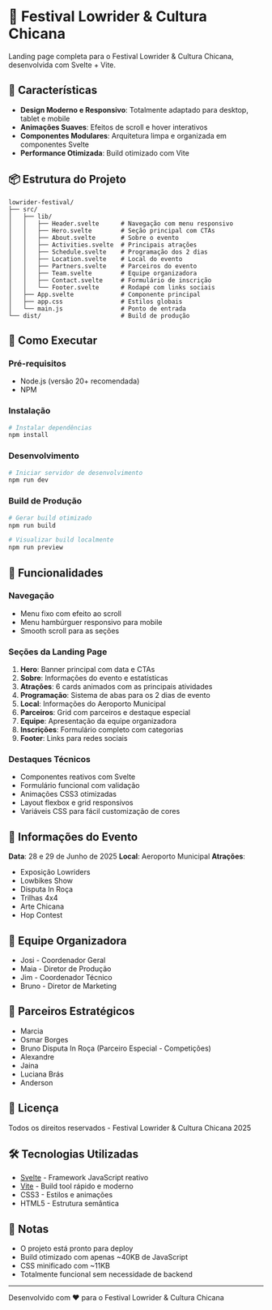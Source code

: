 # 🚗 Festival Lowrider & Cultura Chicana

Landing page completa para o Festival Lowrider & Cultura Chicana, desenvolvida com Svelte + Vite.

## 🎨 Características

- **Design Moderno e Responsivo**: Totalmente adaptado para desktop, tablet e mobile
- **Animações Suaves**: Efeitos de scroll e hover interativos
- **Componentes Modulares**: Arquitetura limpa e organizada em componentes Svelte
- **Performance Otimizada**: Build otimizado com Vite

## 📦 Estrutura do Projeto

```
lowrider-festival/
├── src/
│   ├── lib/
│   │   ├── Header.svelte      # Navegação com menu responsivo
│   │   ├── Hero.svelte        # Seção principal com CTAs
│   │   ├── About.svelte       # Sobre o evento
│   │   ├── Activities.svelte  # Principais atrações
│   │   ├── Schedule.svelte    # Programação dos 2 dias
│   │   ├── Location.svelte    # Local do evento
│   │   ├── Partners.svelte    # Parceiros do evento
│   │   ├── Team.svelte        # Equipe organizadora
│   │   ├── Contact.svelte     # Formulário de inscrição
│   │   └── Footer.svelte      # Rodapé com links sociais
│   ├── App.svelte             # Componente principal
│   ├── app.css                # Estilos globais
│   └── main.js                # Ponto de entrada
└── dist/                      # Build de produção
```

## 🚀 Como Executar

### Pré-requisitos
- Node.js (versão 20+ recomendada)
- NPM

### Instalação
```bash
# Instalar dependências
npm install
```

### Desenvolvimento
```bash
# Iniciar servidor de desenvolvimento
npm run dev
```

### Build de Produção
```bash
# Gerar build otimizado
npm run build

# Visualizar build localmente
npm run preview
```

## 📱 Funcionalidades

### Navegação
- Menu fixo com efeito ao scroll
- Menu hambúrguer responsivo para mobile
- Smooth scroll para as seções

### Seções da Landing Page
1. **Hero**: Banner principal com data e CTAs
2. **Sobre**: Informações do evento e estatísticas
3. **Atrações**: 6 cards animados com as principais atividades
4. **Programação**: Sistema de abas para os 2 dias de evento
5. **Local**: Informações do Aeroporto Municipal
6. **Parceiros**: Grid com parceiros e destaque especial
7. **Equipe**: Apresentação da equipe organizadora
8. **Inscrições**: Formulário completo com categorias
9. **Footer**: Links para redes sociais

### Destaques Técnicos
- Componentes reativos com Svelte
- Formulário funcional com validação
- Animações CSS3 otimizadas
- Layout flexbox e grid responsivos
- Variáveis CSS para fácil customização de cores

## 🎯 Informações do Evento

**Data**: 28 e 29 de Junho de 2025
**Local**: Aeroporto Municipal
**Atrações**: 
- Exposição Lowriders
- Lowbikes Show
- Disputa In Roça
- Trilhas 4x4
- Arte Chicana
- Hop Contest

## 👥 Equipe Organizadora
- Josi - Coordenador Geral
- Maia - Diretor de Produção
- Jim - Coordenador Técnico
- Bruno - Diretor de Marketing

## 🤝 Parceiros Estratégicos
- Marcia
- Osmar Borges
- Bruno Disputa In Roça (Parceiro Especial - Competições)
- Alexandre
- Jaina
- Luciana Brás
- Anderson

## 📄 Licença
Todos os direitos reservados - Festival Lowrider & Cultura Chicana 2025

## 🛠️ Tecnologias Utilizadas
- [Svelte](https://svelte.dev/) - Framework JavaScript reativo
- [Vite](https://vitejs.dev/) - Build tool rápido e moderno
- CSS3 - Estilos e animações
- HTML5 - Estrutura semântica

## 📝 Notas
- O projeto está pronto para deploy
- Build otimizado com apenas ~40KB de JavaScript
- CSS minificado com ~11KB
- Totalmente funcional sem necessidade de backend

---

Desenvolvido com ❤️ para o Festival Lowrider & Cultura Chicana